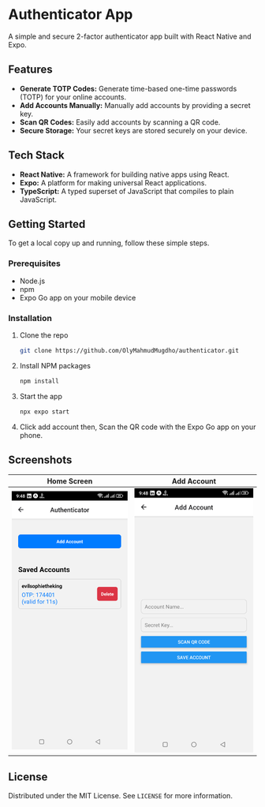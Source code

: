 # Authenticator App

A simple and secure 2-factor authenticator app built with React Native and Expo.

## Features

- **Generate TOTP Codes:** Generate time-based one-time passwords (TOTP) for your online accounts.
- **Add Accounts Manually:** Manually add accounts by providing a secret key.
- **Scan QR Codes:** Easily add accounts by scanning a QR code.
- **Secure Storage:** Your secret keys are stored securely on your device.

## Tech Stack

- **React Native:** A framework for building native apps using React.
- **Expo:** A platform for making universal React applications.
- **TypeScript:** A typed superset of JavaScript that compiles to plain JavaScript.

## Getting Started

To get a local copy up and running, follow these simple steps.

### Prerequisites

- Node.js
- npm
- Expo Go app on your mobile device

### Installation

1. Clone the repo
   ```sh
   git clone https://github.com/OlyMahmudMugdho/authenticator.git
   ```
2. Install NPM packages
   ```sh
   npm install
   ```
3. Start the app
   ```sh
   npx expo start
   ```
4. Click add account then, Scan the QR code with the Expo Go app on your phone.

## Screenshots

| Home Screen | Add Account |
| :---: | :---: |
| ![Home Screen](screenshots/home.png) | ![Add Account](screenshots/add.png) |

## License

Distributed under the MIT License. See `LICENSE` for more information.